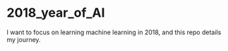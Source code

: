 # 2018_year_of_AI
I want to focus on learning machine learning in 2018, and this repo details my journey.
